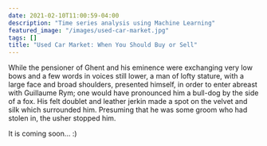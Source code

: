 ```yaml
---
date: 2021-02-10T11:00:59-04:00
description: "Time series analysis using Machine Learning"
featured_image: "/images/used-car-market.jpg"
tags: []
title: "Used Car Market: When You Should Buy or Sell"
---
```


While the pensioner of Ghent and his eminence were exchanging very low
bows and a few words in voices still lower, a man of lofty stature, with a
large face and broad shoulders, presented himself, in order to enter
abreast with Guillaume Rym; one would have pronounced him a bull-dog by
the side of a fox. His felt doublet and leather jerkin made a spot on the
velvet and silk which surrounded him. Presuming that he was some groom who
had stolen in, the usher stopped him.

It is coming soon... :)
